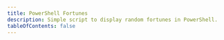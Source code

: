 ```yaml
---
title: PowerShell Fortunes
description: Simple script to display random fortunes in PowerShell.
tableOfContents: false
---
```

